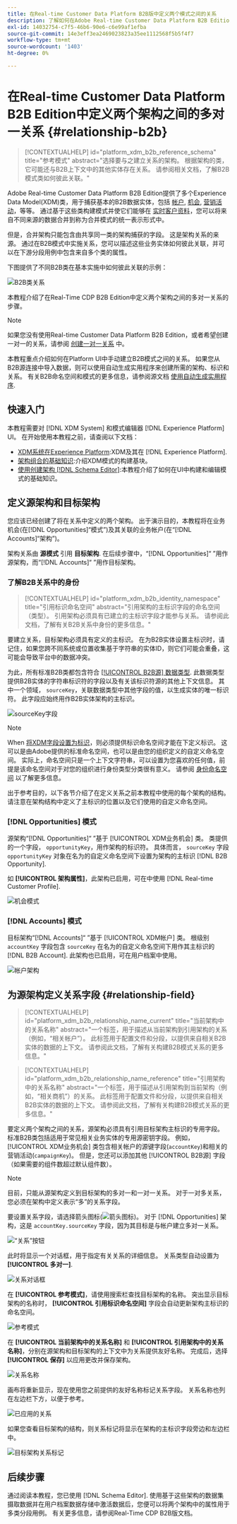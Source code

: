 ```yaml
---
title: 在Real-time Customer Data Platform B2B版中定义两个模式之间的关系
description: 了解如何在Adobe Real-time Customer Data Platform B2B Edition中定义两个架构之间的多对一关系。
exl-id: 14032754-c7f5-46b6-90e6-c6e99af1efba
source-git-commit: 14e3eff3ea2469023823a35ee1112568f5b5f4f7
workflow-type: tm+mt
source-wordcount: '1403'
ht-degree: 0%

---
```


# 在Real-time Customer Data Platform B2B Edition中定义两个架构之间的多对一关系 {#relationship-b2b}

>[!CONTEXTUALHELP]
>id="platform_xdm_b2b_reference_schema"
>title="参考模式"
>abstract="选择要与之建立关系的架构。 根据架构的类，它可能还与B2B上下文中的其他实体存在关系。 请参阅相关文档，了解B2B模式类如何彼此关联。"

Adobe Real-time Customer Data Platform B2B Edition提供了多个Experience Data Model(XDM)类，用于捕获基本的B2B数据实体，包括 [帐户](../classes/b2b/business-account.md), [机会](../classes/b2b/business-opportunity.md), [营销活动](../classes/b2b/business-campaign.md)，等等。 通过基于这些类构建模式并使它们能够在 [实时客户资料](../../profile/home.md)，您可以将来自不同来源的数据合并到称为合并模式的统一表示形式中。

但是，合并架构只能包含由共享同一类的架构捕获的字段。 这是架构关系的来源。 通过在B2B模式中实施关系，您可以描述这些业务实体如何彼此关联，并可以在下游分段用例中包含来自多个类的属性。

下图提供了不同B2B类在基本实施中如何彼此关联的示例：

![B2B类关系](../images/tutorials/relationship-b2b/classes.png)

本教程介绍了在Real-Time CDP B2B Edition中定义两个架构之间的多对一关系的步骤。

>[!NOTE]
>
>如果您没有使用Real-time Customer Data Platform B2B Edition，或者希望创建一对一的关系，请参阅 [创建一对一关系](./relationship-ui.md) 中。
>
>本教程重点介绍如何在Platform UI中手动建立B2B模式之间的关系。 如果您从B2B源连接中导入数据，则可以使用自动生成实用程序来创建所需的架构、标识和关系。 有关B2B命名空间和模式的更多信息，请参阅源文档 [使用自动生成实用程序](../../sources/connectors/adobe-applications/marketo/marketo-namespaces.md).

## 快速入门

本教程需要对 [!DNL XDM System] 和模式编辑器 [!DNL Experience Platform] UI。 在开始使用本教程之前，请查阅以下文档：

* [XDM系统在Experience Platform](../home.md):XDM及其在 [!DNL Experience Platform].
* [架构组合的基础知识](../schema/composition.md):介绍XDM模式的构建基块。
* [使用创建架构 [!DNL Schema Editor]](create-schema-ui.md):本教程介绍了如何在UI中构建和编辑模式的基础知识。

## 定义源架构和目标架构

您应该已经创建了将在关系中定义的两个架构。 出于演示目的，本教程将在业务机会(在[!DNL Opportunities]“模式”)及其关联的业务帐户(在“[!DNL Accounts]“架构”)。

架构关系由 **源模式** 引用 **目标架构**. 在后续步骤中，“[!DNL Opportunities]“ ”用作源架构，而“[!DNL Accounts]“ ”用作目标架构。

### 了解B2B关系中的身份

>[!CONTEXTUALHELP]
>id="platform_xdm_b2b_identity_namespace"
>title="引用标识命名空间"
>abstract="引用架构的主标识字段的命名空间（类型）。 引用架构必须具有已建立的主标识字段才能参与关系。 请参阅此文档，了解有关B2B关系中身份的更多信息。"

要建立关系，目标架构必须具有定义的主标识。 在为B2B实体设置主标识时，请记住，如果您跨不同系统或位置收集基于字符串的实体ID，则它们可能会重叠，这可能会导致平台中的数据冲突。

为此，所有标准B2B类都包含符合 [[!UICONTROL B2B源] 数据类型](../data-types/b2b-source.md). 此数据类型提供B2B实体的字符串标识符的字段以及有关该标识符源的其他上下文信息。 其中一个领域， `sourceKey`，关联数据类型中其他字段的值，以生成实体的唯一标识符。 此字段应始终用作B2B实体架构的主标识。

![sourceKey字段](../images/tutorials/relationship-b2b/sourcekey.png)

>[!NOTE]
>
>When [将XDM字段设置为标识](../ui/fields/identity.md)，则必须提供标识命名空间才能在下定义标识。 这可以是由Adobe提供的标准命名空间，也可以是由您的组织定义的自定义命名空间。 实际上，命名空间只是一个上下文字符串，可以设置为您喜欢的任何值，前提是该命名空间对于对您的组织进行身份类型分类很有意义。 请参阅 [身份命名空间](../../identity-service/namespaces.md) 以了解更多信息。

出于参考目的，以下各节介绍了在定义关系之前本教程中使用的每个架构的结构。 请注意在架构结构中定义了主标识的位置以及它们使用的自定义命名空间。

### [!DNL Opportunities] 模式

源架构“[!DNL Opportunities]“ ”基于 [!UICONTROL XDM业务机会] 类。 类提供的一个字段， `opportunityKey`，用作架构的标识符。 具体而言， `sourceKey` 字段 `opportunityKey` 对象在名为的自定义命名空间下设置为架构的主标识 [!DNL B2B Opportunity].

如 **[!UICONTROL 架构属性]**，此架构已启用，可在中使用 [!DNL Real-time Customer Profile].

![机会模式](../images/tutorials/relationship-b2b/opportunities.png)

### [!DNL Accounts] 模式

目标架构“[!DNL Accounts]“ ”基于 [!UICONTROL XDM帐户] 类。 根级别 `accountKey` 字段包含 `sourceKey` 在名为的自定义命名空间下用作其主标识的 [!DNL B2B Account]. 此架构也已启用，可在用户档案中使用。

![帐户架构](../images/tutorials/relationship-b2b/accounts.png)

## 为源架构定义关系字段 {#relationship-field}

>[!CONTEXTUALHELP]
>id="platform_xdm_b2b_relationship_name_current"
>title="当前架构中的关系名称"
>abstract="一个标签，用于描述从当前架构到引用架构的关系（例如，“相关帐户”）。 此标签用于配置文件和分段，以提供来自相关B2B实体的数据的上下文。 请参阅此文档，了解有关构建B2B模式关系的更多信息。"

>[!CONTEXTUALHELP]
>id="platform_xdm_b2b_relationship_name_reference"
>title="引用架构中的关系名称"
>abstract="一个标签，用于描述从引用架构到当前架构（例如，“相关商机”）的关系。 此标签用于配置文件和分段，以提供来自相关B2B实体的数据的上下文。 请参阅此文档，了解有关构建B2B模式关系的更多信息。"

要定义两个架构之间的关系，源架构必须具有引用目标架构主标识的专用字段。 标准B2B类包括适用于常见相关业务实体的专用源密钥字段。 例如， [!UICONTROL XDM业务机会] 类包含相关帐户的源键字段(`accountKey`)和相关的营销活动(`campaignKey`)。 但是，您还可以添加其他 [!UICONTROL B2B源] 字段（如果需要的组件数超过默认组件数）。

>[!NOTE]
>
>目前，只能从源架构定义到目标架构的多对一和一对一关系。 对于一对多关系，您必须在架构中定义表示“多”的关系字段。

要设置关系字段，请选择箭头图标(![箭头图标](../images/tutorials/relationship-b2b/arrow.png))。 对于 [!DNL Opportunities] 架构，这是 `accountKey.sourceKey` 字段，因为其目标是与帐户建立多对一关系。

![“关系”按钮](../images/tutorials/relationship-b2b/relationship-button.png)

此时将显示一个对话框，用于指定有关关系的详细信息。 关系类型自动设置为 **[!UICONTROL 多对一]**.

![关系对话框](../images/tutorials/relationship-b2b/relationship-dialog.png)

在 **[!UICONTROL 参考模式]**，请使用搜索栏查找目标架构的名称。 突出显示目标架构的名称时， **[!UICONTROL 引用标识命名空间]** 字段会自动更新架构主标识的命名空间。

![参考模式](../images/tutorials/relationship-b2b/reference-schema.png)

在 **[!UICONTROL 当前架构中的关系名称]** 和 **[!UICONTROL 引用架构中的关系名称]**，分别在源架构和目标架构的上下文中为关系提供友好名称。 完成后，选择 **[!UICONTROL 保存]** 以应用更改并保存架构。

![关系名称](../images/tutorials/relationship-b2b/relationship-name.png)

画布将重新显示，现在使用您之前提供的友好名称标记关系字段。 关系名称也列在左边栏下方，以便于参考。

![已应用的关系](../images/tutorials/relationship-b2b/relationship-applied.png)

如果您查看目标架构的结构，则关系标记将显示在架构的主标识字段旁边和左边栏中。

![目标架构关系标记](../images/tutorials/relationship-b2b/destination-relationship.png)

## 后续步骤

通过阅读本教程，您已使用 [!DNL Schema Editor]. 使用基于这些架构的数据集摄取数据并在用户档案数据存储中激活数据后，您便可以将两个架构中的属性用于多类分段用例。 有关更多信息，请参阅Real-Time CDP B2B版文档。
